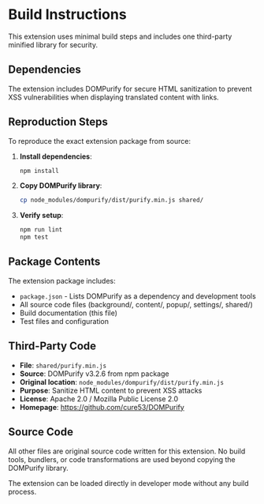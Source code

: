 # Build Instructions

This extension uses minimal build steps and includes one third-party minified library for security.

## Dependencies

The extension includes DOMPurify for secure HTML sanitization to prevent XSS vulnerabilities when displaying translated content with links.

## Reproduction Steps

To reproduce the exact extension package from source:

1. **Install dependencies**:

   ```bash
   npm install
   ```

2. **Copy DOMPurify library**:

   ```bash
   cp node_modules/dompurify/dist/purify.min.js shared/
   ```

3. **Verify setup**:

   ```bash
   npm run lint
   npm test
   ```

## Package Contents

The extension package includes:

- `package.json` - Lists DOMPurify as a dependency and development tools
- All source code files (background/, content/, popup/, settings/, shared/)
- Build documentation (this file)
- Test files and configuration

## Third-Party Code

- **File**: `shared/purify.min.js`
- **Source**: DOMPurify v3.2.6 from npm package
- **Original location**: `node_modules/dompurify/dist/purify.min.js`
- **Purpose**: Sanitize HTML content to prevent XSS attacks
- **License**: Apache 2.0 / Mozilla Public License 2.0
- **Homepage**: <https://github.com/cure53/DOMPurify>

## Source Code

All other files are original source code written for this extension. No build tools, bundlers, or code transformations are used beyond copying the DOMPurify library.

The extension can be loaded directly in developer mode without any build process.
